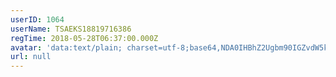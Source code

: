```yaml
---
userID: 1064
userName: TSAEKS18819716386
regTime: 2018-05-28T06:37:00.000Z
avatar: 'data:text/plain; charset=utf-8;base64,NDA0IHBhZ2Ugbm90IGZvdW5kCg=='
url: null
---
```



